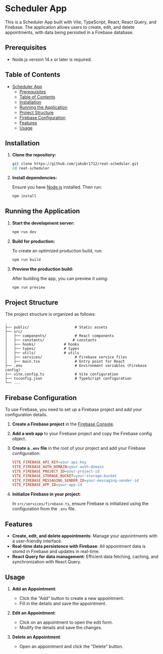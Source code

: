 
# Scheduler App

This is a Scheduler App built with Vite, TypeScript, React, React Query, and Firebase. The application allows users to create, edit, and delete appointments, with data being persisted in a Firebase database.

## Prerequisites

- Node.js version 14.x or later is required.

## Table of Contents

- [Scheduler App](#scheduler-app)
  - [Prerequisites](#prerequisites)
  - [Table of Contents](#table-of-contents)
  - [Installation](#installation)
  - [Running the Application](#running-the-application)
  - [Project Structure](#project-structure)
  - [Firebase Configuration](#firebase-configuration)
  - [Features](#features)
  - [Usage](#usage)

## Installation

1. **Clone the repository:**

   ```bash
   git clone https://github.com/jakubr1712/reat-scheduler.git
   cd reat-scheduler
   ```

2. **Install dependencies:**

   Ensure you have [Node.js](https://nodejs.org/) installed. Then run:

   ```bash
   npm install
   ```

## Running the Application

1. **Start the development server:**

   ```bash
   npm run dev
   ```

2. **Build for production:**

   To create an optimized production build, run:

   ```bash
   npm run build
   ```

3. **Preview the production build:**

   After building the app, you can preview it using:

   ```bash
   npm run preview
   ```

## Project Structure

The project structure is organized as follows:

```
.
├── public/                     # Static assets
├── src/
│   ├── components/             # React components
│   ├── constants/             # constants
│   ├── hooks/             # hooks
│   ├── types/             # types
│   ├── utils/             # utils
│   ├── services/               # Firebase service files
│   ├── main.tsx                # Entry point for React
├── .env                        # Environment variables (Firebase config)
├── vite.config.ts              # Vite configuration
├── tsconfig.json               # TypeScript configuration
└── ...
```

## Firebase Configuration

To use Firebase, you need to set up a Firebase project and add your configuration details.

1. **Create a Firebase project** in the [Firebase Console](https://console.firebase.google.com/).

2. **Add a web app** to your Firebase project and copy the Firebase config object.

3. **Create a `.env` file** in the root of your project and add your Firebase configuration:

   ```makefile
   VITE_FIREBASE_API_KEY=your-api-key
   VITE_FIREBASE_AUTH_DOMAIN=your-auth-domain
   VITE_FIREBASE_PROJECT_ID=your-project-id
   VITE_FIREBASE_STORAGE_BUCKET=your-storage-bucket
   VITE_FIREBASE_MESSAGING_SENDER_ID=your-messaging-sender-id
   VITE_FIREBASE_APP_ID=your-app-id
   ```

4. **Initialize Firebase in your project**:

   In `src/services/firebase.ts`, ensure Firebase is initialized using the configuration from the `.env` file.

## Features

- **Create, edit, and delete appointments**: Manage your appointments with a user-friendly interface.
- **Real-time data persistence with Firebase**: All appointment data is stored in Firebase and updates in real-time.
- **React Query for data management**: Efficient data fetching, caching, and synchronization with React Query.

## Usage

1. **Add an Appointment**:
   - Click the "Add" button to create a new appointment.
   - Fill in the details and save the appointment.

2. **Edit an Appointment**:
   - Click on an appointment to open the edit form.
   - Modify the details and save the changes.

3. **Delete an Appointment**:
   - Open an appointment and click the "Delete" button.

